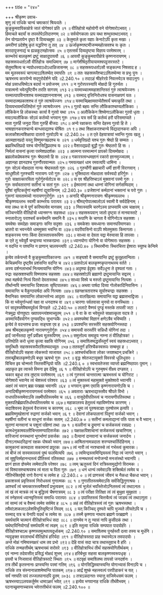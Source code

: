 +++
title = "२४०"

+++
श्रीकृष्ण उवाच-  
शृणु त्वं राधिके चान्यं चमत्कारं श्रियःपतेः ।  
कुङ्कुमवापिकाक्षेत्रे जातं योगेश्वरं प्रति ॥१ ॥
वीतिहोत्रो महोयोगी वने योगेश्वरोऽभवत् ।  
हिमाचले बदर्यां स तपस्तेपेऽतिदारुणम् ॥२ ॥
सर्वयोगकलाः प्राप यथा शम्भुस्तथाऽभवत् ।  
तेन योगप्रतापेन दृष्टा वै दिव्यचक्षुषा ॥३ ॥
केतुमाले कृता यज्ञाः केनाटेऽपि कृता मखाः ।  
अमरीणां प्रदेशेषु कृतं यद्धरिणा तु तत् ॥४ ॥
ऊर्जाकृष्णाष्टमीजन्ममहोत्सवश्च यः कृतः ।  
शारदापूजनाद्यं च ह्यन्नकूटमहोत्सवः ॥५ ॥
एतत्सर्वं दिव्यदृष्ट्या विज्ञाय परमेश्वरम् ।  
काम्भरेयं बालकृष्णं द्रष्टुं साक्षादुपाययौ ॥६ ॥
आययौ कुङ्कुमवापीक्षेत्रे कृष्णनारायणम् ।  
सहस्ररूपधर्ताऽसौ वीतिहोत्रः समाधिमान् ॥७ ॥
मार्गशीर्षतृतीयायामश्वपट्टसरस्तटे ।  
सेतुमाश्रित्य च न्यग्रोधस्याऽधोऽधान्निजासनम् ॥८ ॥
सहस्ररूपधर्ताऽसौ सङ्कल्प्य निषसाद ह ।  
मम मूलस्वरूपं चागत्याऽऽश्लिष्येत् रमापतिः ॥९ ॥
ततः सहस्ररूपैश्चाऽऽश्लिष्येन्मा स प्रभुः पुनः ।  
ऋषभस्य कारयेन्ये सद्गुरोर्दर्शने यदि ॥2.240.१० ॥
तदाऽहं श्रीहरेरग्रे निवत्स्येऽत्र सदाऽनुगः ।  
मोक्षं प्रसाधयिष्येऽत्र बदर्या न प्रयोजनम् ॥११ ॥
न गुरोरपरस्यापि मोक्षदो हि गुरुर्यतः ।  
यत्रात्मनो भवेत्पुष्टिर्येन तरति सागरम् ॥१३ २॥
यस्माच्चात्ममहाशान्तिस्तं गुरुं त्वाश्रयेज्जनः ।  
यस्मात्पापविनाशश्च यस्मादज्ञाननाशनम् ॥१३ ॥
यस्माद् वृत्तिनिरोधश्च वासनाक्षपणं यतः ।  
यस्मादात्मप्रकाशश्च तं गुरुं त्वाश्रयेज्जनः ॥१४॥
यस्माच्छिक्षामवाप्येतैश्वर्यं चमत्कृतिं तथा ।  
दिव्ययभावमधितिष्ठेत्तं गुरुं त्वाश्रयेज्जनः ॥१५॥
गुरवो बहवः सन्ति लौकिकाश्चाप्यलौकिकाः ।  
लौकिकेन हि लोकस्थाः कार्या वै गुरवो यथा ॥१५ ॥
अलौकिकेन शिष्येणाऽलौकिका गुरवो धृताः ।  
मयाऽप्यलौकिकः सोऽयं कर्तव्यो भगवान् गुरुः ॥१७॥
यत्र सर्वं हि कर्तव्यं हरौ परिसमाप्यते ।  
माता गुरुर्हि जनुदा पिता गुरुर्हि बीजदः ॥१८॥
अन्ये रक्षाकराः सन्ति देहस्य गुरवो हि ते ।  
भाषाज्ञानकराश्चान्ये बान्धवाद्याश्च योषितः ॥१ ९॥
तथा शिक्षाकराश्चान्ये विद्यादानकरा अपि ।  
कलाकौशल्यशिक्षाया दातारो गुरवोऽपि च ॥2.240.२० ॥
त एते देहयात्रायां भवन्ति गुरवः खलु ।  
आत्मज्ञानप्रदो यस्तु विष्णुमन्त्रप्रदश्च यः ॥२१ ॥
धर्मवृत्तिप्रदो यश्च गुरुः श्रेष्ठो हि सम्मतः ।  
ब्रह्मस्थितिप्रदो यश्च योगसिद्धिप्रदश्च यः ॥२२॥
वैशारद्यप्रदो बुद्धौ गुरुः श्रेष्ठतरो हि सः ।  
निर्मलां वासनां कृत्वा परमेशप्रदर्शकः ॥२३ ॥
आत्मना परमात्मानं प्रापको दिव्यमोक्षदः ।  
ब्रह्मलोकप्रेषकश्च गुरुः श्रेष्ठतमो हि सः ॥२४॥
गकारस्त्वन्धमज्ञानं रकारो ज्ञानमुज्ज्वलम् ।  
अज्ञानहा ज्ञानदश्च गुरुर्गौरववान्मतः ॥२५॥
गमयत्यक्षरं धाम रमवत्यपि धामिना ।  
गुरुः सोऽयं मोक्षदाता नान्यः श्रेष्ठस्ततो गुरुः ॥२६ ॥
गुरुर्योगी ब्रह्मचारी धर्मी ज्ञानी विरागवान् ।  
साधुशीलो गुरुश्चापि नारायणः परो गुरुः ॥२७ ॥
भुक्तिदाता मोक्षदाता सर्वस्वदो हरिर्गुरुः ।  
गुरोः साक्षात्कारयिता गुरोर्गुरुर्यतोऽत्र सः ॥२८॥
स एव श्रीहरिश्चाऽयं मुक्तानां परमो गुरुः ।  
गुरुः सर्वावताराणां सतीनां च सतां गुरुः ॥२९ ॥
ईश्वराणां तथा धाम्नां योगिनां सर्गसम्विदाम् ।  
पूर्वेषां सृष्टिकर्तॄणां महर्षीणां द्युवासिनाम् ॥2.240.३० ॥
प्रजेशानां कर्मठानां भक्तानां च परो गुरुः ।  
गुरूणां यावतामग्र्यो नारायणगुरोर्गुरुः ॥३१ ॥
अनादि श्रीकृष्णनारायणः श्रीकृष्णवल्लभः ।  
श्रीकृष्णवल्लभः स्वामी काम्भरेयः परात्परः ॥३ २॥
श्रीमद्गोपालबालोऽयं स्वामी वै सर्वदेहिनाम् ।  
मया लब्धः स मे पूर्णं करिष्यत्येव मानसम् ॥३३ ॥
निवत्स्यामि चरणेऽस्य प्राप्स्यामि धाम चाक्षरम् ।  
सञ्चिन्त्येति वीतिहोत्रो ध्यानमग्नः सहस्रधा ॥३४॥
सहस्ररूपवान् जातो दृष्ट्वा तं मानवास्तटे ।  
स्नातारोऽगुः पराश्चर्यं कस्येमानि समानि वै ॥३५॥
रूपाणि के चागता वै योगिनोऽत्र सहस्रशः ।  
समवेषाः समदेहाः समाङ्गाः सन्ति सदृशाः ॥३६ ॥
समकेशाः समध्यानाः समानपरिमाणकाः ।  
भ्रातरो वा भवन्त्येते धाममुक्ता भवन्ति वा ॥३७॥
वदरीवासिनो वाऽपि श्वेतमुक्ताः किमागताः।  
शङ्करस्य गणाः किंवा देवास्तापसरूपिणः ॥३८॥
साध्या वा देवता यद्वा मेरुवासा हि तापसाः ।  
क एते तु भवेयुर्वै चन्द्रास्या भास्करप्रभाः ॥३९॥
ध्यानयोगा योगिनो वा योगेश्वराः सहस्रशः ।  
न वदन्ति न पश्यन्ति न प्राणान् चालयन्त्यपि ॥2.240.४० ॥
स्थिरमौनाः स्थिरचित्ता ईश्वराः स्युश्च केन्विमे ।  
इत्येव तर्कयन्तो वै कुङ्कुमवापिकाजनाः ॥४१ ॥
सङ्घशो वै समायान्ति द्रष्टुं कुतूहलान्विताः ।  
केचिन्नमन्ति दृष्ट्वैव प्रशंसन्ति वदन्ति च ॥४२॥
प्रतापोऽयं बालकृष्णकृपानाथस्य वर्तते ।  
अस्य दर्शनलाभार्थं नित्यमायान्ति योगिनः ॥४३॥
अदृश्या ईदृशाः सर्वेऽधुना ते दृश्यतां गताः ।  
रुद्राः सहस्रशश्चापि विष्णवश्च सहस्रशः ॥४४॥
सहस्रशोऽपि ब्रह्माणो द्रष्टुमायान्ति सद्वरम् ।  
तथा महर्षयो नित्यं पितरो देवतास्तथा ॥४५॥
साध्या विश्वे च मरुतो द्रष्टुमायान्ति नित्यशः ।  
तीर्थान्यपि समायान्ति दिक्पालाः सृष्टिपालकाः ॥४६॥
अथवा पार्षदा दिव्या गोलोकादिनिवासिनः ।  
समायान्ति च वैकुण्ठपार्षदा अपि नित्यशः ॥४७॥
ग्रहनक्षत्रताराश्च सूर्याश्चन्द्राः सहस्रशः ।  
वैमानिकाः समायान्ति लोकान्तरेभ्य आदृताः ॥४८ ॥
वालखिल्याः समायान्ति यद्वा ब्रह्मसभाद्विजाः ।  
किं वा भवेयुर्गान्धर्वा यक्षा वा धनदाश्च वा ॥४९॥
चारणाः पर्वतवासा मुनयो वा वनस्थिताः ।  
परं सादृश्यमेवैषामपूर्वत्वं विगाहते ॥2.240.५० ॥
ललाटे वैष्णवं पुण्ड्रं मस्तके तापसी जटा ।  
नेत्रमुद्रा योगपुष्टाः ख्यापयन्त्यंशमाच्युतम् ॥५१ ॥
ये वा के वा भवेयुस्ते साक्षात्कृता यदत्र ते ।  
अस्माभिर्दैवयोगेन पुण्यवद्भिः सुभाग्यकैः ॥५२॥
अवश्यमेषां विज्ञानं क्षणेऽत्रैव भविष्यति ।  
इत्येवं ते वदन्तश्च प्रजाः सङ्घश एव ह ॥५३ ॥
प्रपश्यन्ति सरस्तीरे सहस्रयोगिनस्तदा ।  
अथ श्रीमद्बालकृष्णो नारायणगुरोर्गुरुः ॥५४॥
समाययौ सरस्तीरे सन्निधौ योगिनां तदा ।  
हार्दं जानँस्तदा तूर्णं प्रवीक्ष्य मूलरूपिणम् ॥५५॥
समुत्तोल्य समाहूय नाम्ना तं वीतिहोत्रक! ।  
उत्तिष्ठेति करो धृत्वा कृत्वा वक्षसि योगिनम् ॥५६ ॥
समाश्लिष्यद्धसँस्तूर्णं स्वयं सहस्रधाऽभवत् ।  
समुत्थितैः सहस्रस्वरूपैराश्लिष्यदच्युतः ॥५७॥
ततस्तूर्णं हरिश्चैकस्वरूपः सम्बभूव ह ।  
वीतिहोत्रोऽपि सहसा त्वेकरूपो व्यजायत ॥५८॥
आश्चर्यचकिता लोका जयशब्दान् प्रचक्रिरे ।  
तावच्छ्रीबालकृष्णोऽपि बभूव ऋषभो गुरुः ॥५९ ॥
वृद्धः श्वेतजटायुक्तो विवस्त्रो धूलिधूसरः ।  
विचित्त इव चोन्मत्तो जितसर्वेन्द्रियो यतिः ॥2.240.६ ० ॥
स्वभावतेजसा व्याप्तो ब्रह्मनिष्ठापरः पुमान् ।  
अप्राकृत इव त्वास्ते विमना इव देहिषु ॥६ १ ॥
वीतिहोत्रोऽपि च गुरुमृषभं वीक्ष्य दण्डवत् ।  
चकार बहुधा तत्र तुष्टाव परमेश्वरम् ॥६९ ॥
त्वं गुरुस्त्वं चान्तरात्मा ऋषभस्त्वं च योगिराट ।  
योगेश्वरो भवानेव त्वं चेशस्त्वं परेश्वरः ॥६३ ॥
त्वं मुक्तस्त्वं महामुक्तो मुक्तेश्वरो भवानपि ।  
अक्षरं त्वं भवान् ब्रह्म परब्रह्म भवानपि ॥६४ ॥
भगवान् कृष्ण एवासि कृष्णनारायणोऽसि च ।  
अनादिश्रीकृष्णनारायणस्त्वं परमेश्वरः ॥६५ ॥
अवताराः ऋषभाद्यास्तवैव श्रीपते विभो ।  
राधापतिस्त्वमेवाऽसि लक्ष्मीपतिस्त्वमेव च ॥६६ ॥
वासुदेवीपतिस्त्वं च नारायणीपतिस्तथा ।  
मुक्तपतिर्ब्रह्मपतिर्धामपतिस्त्वमेव च ॥६७॥
महाकालस्य हेतुस्त्वं महाविष्णोश्च कारणम् ।  
सदाशिवस्य हेतुस्त्वं वैराजस्य च कारणम् ॥६८ ॥
भूमा त्वं पूरुषसञ्ज्ञः पुरुषोत्तम इत्यपि ।  
ब्रह्मविष्णुमहेशानां रुद्राणां सर्जको भवान् ॥६ ९ ॥
देवानां लोकपालानां पितॄणां सर्जको भवान् ।  
महर्षीणां यतीनां च साधूनां सर्जकः सताम् ॥2.240.७ ० ॥
सतीनां कमलाद्यानां पतिः पाता च वै भवान् ।  
सुराणां मानवानां च पशूनां पक्षिणां तथा ॥७ १ ॥
वल्लीनां च द्रुमाणां च सर्जकस्त्वं रसप्रदः ।  
कामधेनुकामवल्लीचिन्तामण्यादिसर्जकः ॥७२ ॥
यक्षरक्षःपिशाचानां सर्जकस्त्वं खचारिणाम् ।  
वारिजानां वनस्थानां भूगर्भाणां प्रसर्जकः ॥७३ ॥
दैत्यानां दानवानां च सर्जकस्त्वं जनार्दनः ।  
दीनाऽनाथदरिद्रानां रक्षकः पोषको भवान् ॥७४॥
आश्रितानामन्नदाता शरण्यश्चार्तिदेहिनाम् ।  
कामुकानां कामदाता सकामानां प्रपूरकः ॥७५॥
त्वं नारी त्वं नरश्चास्से त्वं गर्भस्त्वं कुमारकः।  
त्वं बीजं त्वं सस्यरूपस्त्वं पुष्पं फलमित्यपि ॥७६ ॥
त्वमिन्द्रस्त्वमिन्द्रियस्त्वं निद्रा त्वं जागरो भवान् ।  
त्वं सुषुप्तिर्महानन्दस्त्वं प्रीतिस्त्वं रतिस्तथा ॥७७ ॥
मन्मथस्त्वं मनोजन्यो मनःसंस्थो भवानपि ।  
ज्ञानं ज्ञाता ज्ञेयमेव त्वमेवाऽसि परेश्वर ॥७८ ॥
त्वम् ऋतुस्त्वं दिनं रात्रिस्त्वमुद्योगो विरामकः ।  
त्वं विश्वासश्चाश्रयश्च त्वं माता च पिता गुरुः ॥७९ ॥
धनं धान्यं त्वमेवाऽसि शक्तिर्बलं त्वमेव च ।  
नीतिर्भक्तिर्वृषो रागो वैराग्यं च त्वमेव ह ॥2.240.८ ० ॥
त्वं प्राणस्त्वं जीवनं च नैकधा चैकधा भवान् ।  
प्रकाशस्त्वं प्रवृत्तिस्त्वं निरोधस्त्वं गुणात्मकः ॥८ १ ॥
गुणातीतस्त्वमेवाऽसि सर्वसिद्धिगुणाश्रयः ।  
आश्चर्यं त्वं चमत्कारस्त्वमैश्वर्यं प्रभुत्वकम् ॥८२ ॥
त्वं भूर्जलं भवाँस्तेजोऽनिलस्त्वं त्वं तथाऽनलः ।  
त्वं खं त्वं मात्रकं त्वं च बुद्धित्त्वं चैषणात्रयम् ॥८ ३ ॥
त्वं परीक्षा तितिक्षा त्वं त्वं बुभुक्षा मुमुक्षता ।  
त्वं स्नेहस्त्वं ध्यानवृत्तिस्त्वं समाधिः परात्परः ॥८४ ॥
उपास्तिस्त्वं चित्तचैत्यं त्वं जाड्यं त्वं तथाऽणुता ।  
त्वं साम्यं त्वं च वैषम्यं त्वमेव सर्वमेव ह ॥८५ ॥
अहं त्वं वीतिहोत्रस्त्वं त्वं गुरुः ऋषभस्तथा ।  
तवैवांऽशकलाऽऽवेशविभूतिसृष्टिजं त्विदम् ॥८६ ॥
यत् किञ्चिद् दृश्यते चापि भुज्यते लीयतेऽपि च ।  
यस्माद् यत्र च येनापि यदर्थं च त्वमेव सः ॥८७ ॥
तस्मै कृष्णाय नाथाय ब्रह्मणे परब्रह्मणे ।  
समर्पयामि चात्मानं वीतिहोत्राभिधं सदा ॥८८ ॥
दानमेव न तु न्यासं नापि कुसीदकं तथा ।  
यथेष्टविनियोगार्हं समर्पयामि मां त्वहम् ॥८९ ॥
इति स्तुत्वा राधिके सम्पपात पादयोर्हरेः ।  
वीतिहोत्रश्चाऽथ कृष्णस्तमुत्थापयदूर्ध्वकम् ॥2.240.९० ॥
समाश्लिष्य पुनर्हस्तौ दत्वा तस्य च मूर्धनि ।  
न्ययुङ्क्त वरलाभार्थं वीतिहोत्रं हरिर्यदा ॥९१ ॥
वीतिहोत्रस्तदा प्राह स्थास्येऽत्र तवपादयोः ।  
अन्ते मोक्षं गमिष्यस्यक्षरं धाम तव प्रभो ॥९२॥
देहि वासं सदा चात्र तथास्तूवाच वै हरिः ।  
राधिके तन्महत्तीर्थम् ऋषभाख्यं सरोवरे ॥९३ ॥
वीतिहोत्राभिधं तीर्थं सहस्रयोगितीर्थकम् ।  
एवं नाम्ना तदेवासीत् प्रसिद्धं मोक्षदं शुभम् ॥९४॥
हरिर्बभूव सहसा बालकृष्णस्वरूपधृक् ।  
प्रययौ च निजावासं वीतिहोत्रस्तटे स्थितः ॥९५ ॥
वटवृक्षं समाश्लिष्य तापसो जनदर्शनः ।  
तत्र तीर्थे कृतस्नानाः प्राप्स्यन्ति परमां गतिम् ॥९६ ॥
योगसिद्धिमवाप्स्यन्ति योगाभ्यासं विनाऽपि च ।  
राधिके तत्र संस्नानान्नाशमेष्यन्ति पातकम् ॥९७॥
आर्द्रं शुष्कं महत्स्वल्पं परपीडाकरं च यत् ।  
सर्वं नश्यति पापं तज्जलपानादपि द्रुतम् ॥०३८ ॥
तत्राऽन्नदानतः स्यात्तु वाजिमेधसमं फलम् ।  
ऋषभस्याऽऽलयकर्तुर्मम धामाऽक्षरं भवेत् ॥९९ ॥
इत्येव भगवानाह राधिके तीर्थवैभवम् ।  
पठनाच्छ्रवणाच्चास्य भवेत्तत्तीर्थजं फलम् ॥2.240.१०० ॥

